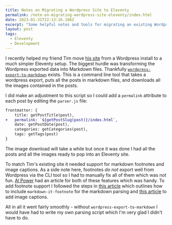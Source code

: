 ```yaml
---
title: Notes on Migrating a Wordpress Site to Eleventy
permalink: /note-on-migrating-wordpress-site-eleventy/index.html
date: 2023-01-31T22:13:16.196Z
excerpt: "Some helpful notes and tools for migrating an existing Wordpress site to Eleventy"
layout: post
tags:
  - Eleventy
  - Development
---
```


I recently helped my friend Tim move [his site](https://nahumck.me/) from a Wordpress install to a much simpler Eleventy setup. The biggest hurdle was transforming the Wordpress exported data into Markdown files. Thankfully [`wordpress-export-to-markdown`](https://github.com/lonekorean/wordpress-export-to-markdown) exists. This is a command line tool that takes a wordpress export, puts all the posts in markdown files, and downloads all the images contained in the posts.

I did make an adjustment to this script so I could add a `permalink` attribute to each post by editing the `parser.js` file:

```diff
frontmatter: {
    title: getPostTitle(post),
+   permalink: `${getPostSlug(post)}/index.html`,
    date: getPostDate(post),
    categories: getCategories(post),
    tags: getTags(post)
}
```

The image download will take a while but once it was done I had all the posts and all the images ready to pop into an Eleventy site.

To match Tim's existing site it needed support for markdown footnotes and image captions. As a side note here, footnotes _do not_ export well from Wordpress via the CLI tool so I had to manually fix all of them which was not fun. [Al Power](https://www.alpower.com/) had an article for both of these features which was handy. To add footnote support I followed the steps in [this article](https://www.alpower.com/tutorials/configuring-footnotes-with-eleventy/) which outlines how to include `markdown-it-footnote` for the markdown parsing and [this article](https://www.alpower.com/tutorials/adding-figures-with-captions-to-images-in-markdown-with-eleventy/) to add image captions.

All in all it went fairly smoothly - without `wordpress-export-to-markdown` I would have had to write my own parsing script which I'm very glad I didn't have to do.
